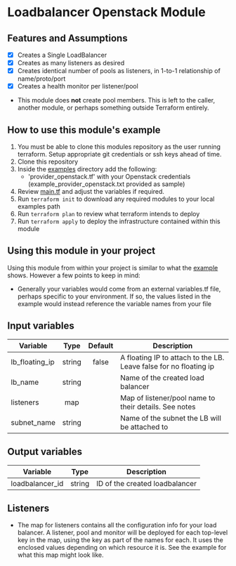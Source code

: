 # Loadbalancer Openstack Module

## Features and Assumptions

- [x] Creates a Single LoadBalancer
- [x] Creates as many listeners as desired
- [x] Creates identical number of pools as listeners, in 1-to-1 relationship of name/proto/port
- [X] Creates a health monitor per listener/pool 

* This module does **not** create pool members. This is left to the caller, another module, or perhaps something outside Terraform entirely. 
## How to use this module's example

  1. You must be able to clone this modules repository as the user running terraform. Setup appropriate git credentials or ssh keys ahead of time.
  2. Clone this repository
  3. Inside the [examples](./examples/) directory add the following:
     * 'provider_openstack.tf' with your Openstack credentials (example_provider_openstack.txt provided as sample)
  4. Review [main.tf](./examples/main.tf) and adjust the variables if required.
  5. Run `terraform init` to download any required modules to your local examples path
  6. Run `terraform plan` to review what terraform intends to deploy
  7. Run `terraform apply` to deploy the infrastructure contained within this module
  
## Using this module in your project

Using this module from within your project is similar to what the [example](./examples/) shows. However a few points to keep in mind:
* Generally your variables would come from an external variables.tf file, perhaps specific to your environment. If so, the values listed in the example would instead reference the variable names from your file

## Input variables

| Variable               |  Type  |  Default        | Description                                                      |
|------------------------|:------:|:---------------:|------------------------------------------------------------------|
| lb_floating_ip         | string |       false     | A floating IP to attach to the LB. Leave false for no floating ip|
| lb_name                | string |                 | Name of the created load balancer                                |
| listeners              |  map   |                 | Map of listener/pool name to their details. See notes            |
| subnet_name            | string |                 | Name of the subnet the LB will be attached to                    |
 
## Output variables

| Variable             |  Type  | Description                                  |
|----------------------|:------:|----------------------------------------------|
| loadbalancer_id         | string | ID of the created loadbalancer            |


## Listeners

* The map for listeners contains all the configuration info for your load balancer. A listener, pool and monitor will be deployed
for each top-level key in the map, using the key as part of the names for each.  It uses the enclosed values depending on which
resource  it is.  See the example for what this map might look  like.

